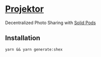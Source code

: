 # [Projektor](https://projektor.technology/)

Decentralized Photo Sharing with [Solid Pods](https://solidproject.org/)

## Installation

`yarn && yarn generate:shex`
